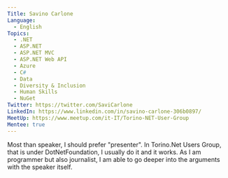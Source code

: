 ```yaml
---
Title: Savino Carlone
Language:
  - English
Topics:
  - .NET
  - ASP.NET
  - ASP.NET MVC
  - ASP.NET Web API
  - Azure
  - C#
  - Data
  - Diversity & Inclusion
  - Human Skills
  - NuGet
Twitter: https://twitter.com/SaviCarlone
LinkedIn: https://www.linkedin.com/in/savino-carlone-306b0897/
MeetUp: https://www.meetup.com/it-IT/Torino-NET-User-Group
Mentee: true
---
```

Most than speaker, I should prefer "presenter".
In Torino.Net Users Group, that is under DotNetFoundation, I usually do it and it works.
As I am programmer but also journalist, I am able to go deeper into the arguments with the speaker itself.
